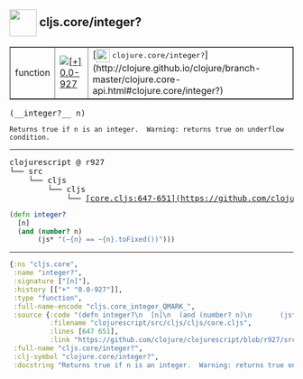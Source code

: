 ## <img width="48px" valign="middle" src="http://i.imgur.com/Hi20huC.png"> cljs.core/integer?

 <table border="1">
<tr>
<td>function</td>
<td><a href="https://github.com/cljsinfo/api-refs/tree/0.0-927"><img valign="middle" alt="[+] 0.0-927" src="https://img.shields.io/badge/+-0.0--927-lightgrey.svg"></a> </td>
<td>
[<img height="24px" valign="middle" src="http://i.imgur.com/1GjPKvB.png"> <samp>clojure.core/integer?</samp>](http://clojure.github.io/clojure/branch-master/clojure.core-api.html#clojure.core/integer?)
</td>
</tr>
</table>

 <samp>
(__integer?__ n)<br>
</samp>

```
Returns true if n is an integer.  Warning: returns true on underflow condition.
```

---

 <pre>
clojurescript @ r927
└── src
    └── cljs
        └── cljs
            └── <ins>[core.cljs:647-651](https://github.com/clojure/clojurescript/blob/r927/src/cljs/cljs/core.cljs#L647-L651)</ins>
</pre>

```clj
(defn integer?
  [n]
  (and (number? n)
       (js* "(~{n} == ~{n}.toFixed())")))
```


---

```clj
{:ns "cljs.core",
 :name "integer?",
 :signature ["[n]"],
 :history [["+" "0.0-927"]],
 :type "function",
 :full-name-encode "cljs.core_integer_QMARK_",
 :source {:code "(defn integer?\n  [n]\n  (and (number? n)\n       (js* \"(~{n} == ~{n}.toFixed())\")))",
          :filename "clojurescript/src/cljs/cljs/core.cljs",
          :lines [647 651],
          :link "https://github.com/clojure/clojurescript/blob/r927/src/cljs/cljs/core.cljs#L647-L651"},
 :full-name "cljs.core/integer?",
 :clj-symbol "clojure.core/integer?",
 :docstring "Returns true if n is an integer.  Warning: returns true on underflow condition."}

```
